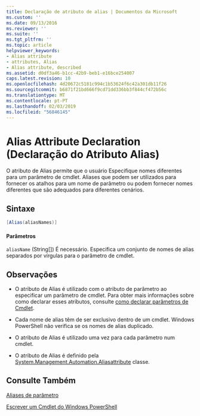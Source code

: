 ```yaml
---
title: Declaração de atributo de alias | Documentos da Microsoft
ms.custom: ''
ms.date: 09/13/2016
ms.reviewer: ''
ms.suite: ''
ms.tgt_pltfrm: ''
ms.topic: article
helpviewer_keywords:
- Alias attribute
- attributes, Alias
- Alias attribute, described
ms.assetid: d0df3a46-b1cc-42b9-beb1-e16bce254007
caps.latest.revision: 10
ms.openlocfilehash: 4d20672c5181c994c1b53624f6c42a301db11f26
ms.sourcegitcommit: b6871f21bd666f9cd71dd336bb3f844cf472b56c
ms.translationtype: MT
ms.contentlocale: pt-PT
ms.lasthandoff: 02/03/2019
ms.locfileid: "56846145"
---
```

# <a name="alias-attribute-declaration"></a>Alias Attribute Declaration (Declaração do Atributo Alias)

O atributo de Alias permite que o usuário Especifique nomes diferentes para um parâmetro de cmdlet. Aliases que podem ser utilizados para fornecer os atalhos para um nome de parâmetro ou podem fornecer nomes diferentes que são adequados para diferentes cenários.

## <a name="syntax"></a>Sintaxe

```csharp
[Alias(aliasNames)]
```

#### <a name="parameters"></a>Parâmetros

`aliasName` (String[]) É necessário. Especifica um conjunto de nomes de alias separados por vírgulas para o parâmetro de cmdlet.

## <a name="remarks"></a>Observações

- O atributo de Alias é utilizado com o atributo de parâmetro ao especificar um parâmetro de cmdlet. Para obter mais informações sobre como declarar esses atributos, consulte [como declarar parâmetros de Cmdlet](./how-to-declare-cmdlet-parameters.md).

- Cada nome de alias têm de ser exclusivo dentro de um cmdlet. Windows PowerShell não verifica se os nomes de alias duplicado.

- O atributo de Alias é utilizado uma vez para cada parâmetro num cmdlet.

- O atributo de Alias é definido pela [System.Management.Automation.Aliasattribute](/dotnet/api/System.Management.Automation.AliasAttribute) classe.

## <a name="see-also"></a>Consulte Também

[Aliases de parâmetro](./parameter-aliases.md)

[Escrever um Cmdlet do Windows PowerShell](./writing-a-windows-powershell-cmdlet.md)
